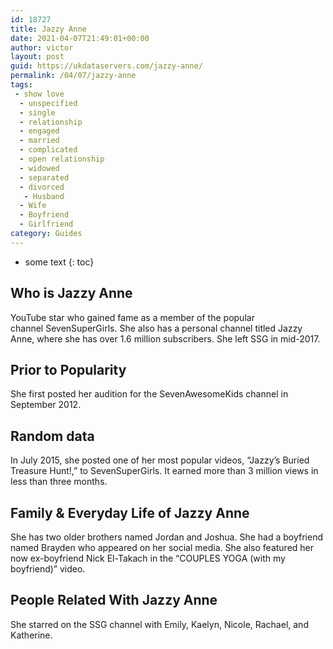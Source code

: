 ```yaml
---
id: 18727
title: Jazzy Anne
date: 2021-04-07T21:49:01+00:00
author: victor
layout: post
guid: https://ukdataservers.com/jazzy-anne/
permalink: /04/07/jazzy-anne
tags:
 - show love
  - unspecified
  - single
  - relationship
  - engaged
  - married
  - complicated
  - open relationship
  - widowed
  - separated
  - divorced
   - Husband
  - Wife
  - Boyfriend
  - Girlfriend
category: Guides
---
```


* some text
{: toc}


## Who is Jazzy Anne



YouTube star who gained fame as a member of the popular channel SevenSuperGirls. She also has a personal channel titled Jazzy Anne, where she has over 1.6 million subscribers. She left SSG in mid-2017.

                
                
                
## Prior to Popularity



She first posted her audition for the SevenAwesomeKids channel in September 2012.

                
                
                
## Random data



In July 2015, she posted one of her most popular videos, &#8220;Jazzy&#8217;s Buried Treasure Hunt!,&#8221; to SevenSuperGirls. It earned more than 3 million views in less than three months.

                
                
                
## Family & Everyday Life of Jazzy Anne



She has two older brothers named Jordan and Joshua. She had a boyfriend named Brayden who appeared on her social media. She also featured her now ex-boyfriend Nick El-Takach in the &#8220;COUPLES YOGA (with my boyfriend)&#8221; video. 

                
                
                
## People Related With Jazzy Anne



She starred on the SSG channel with Emily, Kaelyn, Nicole, Rachael, and Katherine.

                
              
            
          
          
          